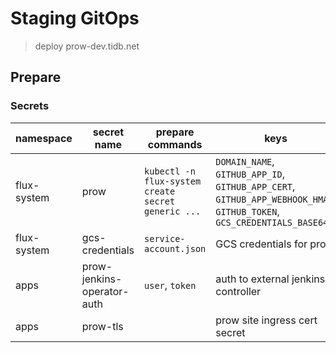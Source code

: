 # Staging GitOps

> deploy prow-dev.tidb.net

## Prepare

### Secrets

| namespace   | secret name                | prepare commands                                   | keys                                                                                                                   | description |
| ----------- | -------------------------- | -------------------------------------------------- | ---------------------------------------------------------------------------------------------------------------------- | ----------- |
| flux-system | prow                       | `kubectl -n flux-system create secret generic ...` | `DOMAIN_NAME`, `GITHUB_APP_ID`, `GITHUB_APP_CERT`, `GITHUB_APP_WEBHOOK_HMAC`, `GITHUB_TOKEN`, `GCS_CREDENTIALS_BASE64` |             |
| flux-system | gcs-credentials            | `service-account.json`                             | GCS credentials for prow                                                                                               |             |
| apps        | prow-jenkins-operator-auth | `user`, `token`                                    | auth to external jenkins controller                                                                                    |             |
| apps        | prow-tls                   |                                                    | prow site ingress cert secret                                                                                          |             |
